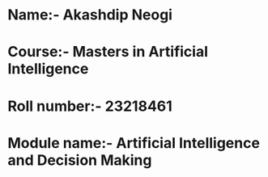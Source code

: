 # Name:- Akashdip Neogi
# Course:- Masters in Artificial Intelligence
# Roll number:- 23218461
# Module name:- Artificial Intelligence and Decision Making